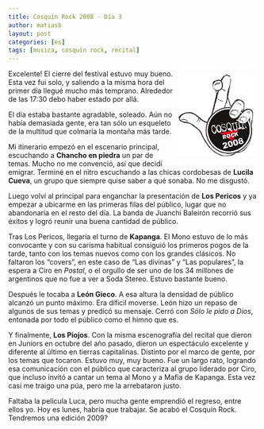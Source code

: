 ```yaml
---
title: Cosquín Rock 2008 - Día 3
author: matiasb
layout: post
categories: [es]
tags: [musica, cosquín rock, recital]
---
```

<img src="/images/2008/02/cosquin08.png" alt="Cosquín Rock 2008" align="right" border="0" height="165" hspace="10" vspace="10" width="150" />Excelente! El cierre del festival estuvo muy bueno. Esta vez fui solo, y saliendo a la misma hora del primer día llegué mucho más temprano. Alrededor de las 17:30 debo haber estado por allá.

El día estaba bastante agradable, soleado. Aún no había demasiada gente, era tan sólo un esqueleto de la multitud que colmaría la montaña más tarde.

Mi itinerario empezó en el escenario principal, escuchando a **Chancho en piedra** un par de temas. Mucho no me convenció, así que decidí emigrar. Terminé en el nitro escuchando a las chicas cordobesas de **Lucila Cueva**, un grupo que siempre quise saber a qué sonaba. No me disgustó.

Luego volví al principal para enganchar la presentación de **Los Pericos** y ya empezar a ubicarme en las primeras filas del público, lugar que no abandonaría en el resto del día. La banda de Juanchi Baleirón recorrió sus éxitos y logró reunir una buena cantidad de público.

Tras Los Pericos, llegaría el turno de **Kapanga**. El Mono estuvo de lo más convocante y con su carisma habitual consiguió los primeros pogos de la tarde, tanto con los temas nuevos como con los grandes clásicos. No faltaron los &#8220;covers&#8221;, en este caso de &#8220;Las divinas&#8221; y &#8220;Las populares&#8221;, la espera a Ciro en *Postal*, o el orgullo de ser uno de los 34 millones de argentinos que no fue a ver a Soda Stereo. Estuvo bastante bueno.

Después le tocaba a **León Gieco**. A esa altura la densidad de público alcanzó un punto máximo. Era díficil moverse. León hizo un repaso de algunos de sus temas y predicó su mensaje. Cerró con *Sólo le pido a Dios*, entonada por todo el público como el himno que es.

Y finalmente, **Los Piojos**. Con la misma escenografía del recital que dieron en Juniors en octubre del año pasado, dieron un espectáculo excelente y diferente al último en tierras capitalinas. Distinto por el marco de gente, por los temas que tocaron. Estuvo muy, muy bueno. Fue un largo rato, logrando esa comunicación con el público que caracteriza al grupo liderado por Ciro, que incluso invitó a cantar un tema al Mono y a Mafia de Kapanga. Esta vez casi me traigo una púa, pero me la arrebataron justo.

Faltaba la película Luca, pero mucha gente emprendió el regreso, entre ellos yo. Hoy es lunes, habría que trabajar. Se acabó el Cosquín Rock. Tendremos una edición 2009?